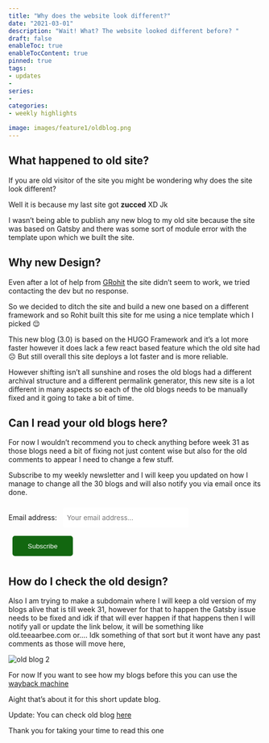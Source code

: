 ```yaml
---
title: "Why does the website look different?"
date: "2021-03-01"
description: "Wait! What? The website looked different before? "
draft: false
enableToc: true
enableTocContent: true
pinned: true
tags:
- updates
- 
series:
-
categories:
- weekly highlights

image: images/feature1/oldblog.png
---
```


## What happened to old site?
If you are old visitor of the site you might be wondering why does the site look different?

Well it is because my last site got **zucced** XD Jk

I wasn’t being able to publish any new blog to my old site because the site was based on Gatsby and there was some sort of module error with the template upon which we built the site.

## Why new Design?

Even after a lot of help from [GRohit](https://grohit.com/) the site didn’t seem to work, we tried contacting the dev but no response.

So we decided to ditch the site and build a new one based on a different framework and so Rohit built this site for me using a nice template which I picked 😌

This new blog (3.0) is based on the HUGO Framework and it’s a lot more faster however it does lack a few react based feature which the old site had ☹ 
But still overall this site deploys a lot faster and is more reliable.

However shifting isn’t all sunshine and roses the old blogs had a different archival structure and a different permalink generator, this new site is a lot different in many aspects so each of the old blogs needs to be manually fixed and it going to take a bit of time.

## Can I read your old blogs here?

For now I wouldn’t recommend you to check anything before week 31 as those blogs need a bit of fixing not just content wise but also for the old comments to appear I need to change a few stuff.

Subscribe to my weekly newsletter and I will keep you updated on how I manage to change all the 30 blogs and will also notify you via email once its done.

<div id="revue-embed">
<form action="https://www.getrevue.co/profile/teeaarbee/add_subscriber" method="post" id="revue-form" name="revue-form" target="_blank">
    <div class="revue-form-group">
    <label for="member_email">Email address: </label>
    <input class="mb-24 revue-form-field" placeholder="Your email address..." type="email" name="member[email]" id="member_email" style="width: 250px;padding: 8px;border-radius: 5px;font-family: inherit;border: 0;height: 40px;margin: 8px;">
    <div class="revue-form-actions" style="display: inline-block;">
        <input type="submit" class="button__large" value="Subscribe" name="member[subscribe]" id="member_submit" style="border: 0;height: 40px;width:120px;border-radius: 5px;background:#126710;color:#ffffff;cursor:pointer;margin: 8px;">
    </div>
    </div>
</form>
</div>

             
## How do I check the old design?

Also I am trying to make a subdomain where I will keep a old version of my blogs alive that is till week 31, however for that to happen the Gatsby issue needs to be fixed and idk if that will ever happen if that happens then I will notify yall or update the link below, it will be something like old.teeaarbee.com or…. Idk something of that sort but it wont have any past comments as those will move here, 

![old blog 2](../../../images/feature1/oldblog.png)

For now If you want to see how my blogs before this you can use the [wayback machine](https://bit.ly/37X0lxj)

Aight that’s about it for this short update blog. 

Update: You can check old blog [here](https://blog-teeaarbee.vercel.app/)

Thank you for taking your time to read this one 
